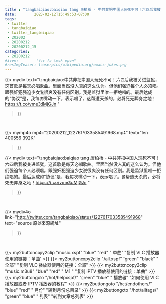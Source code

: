 ```yaml
---
title : "tangbaiqiao:baiqiao tang 唐柏桥 - 中共非把中国人玩死不可！六四后我被关进监狱，这首歌是每天必唱歌曲。里面当然没人真的这么认为。但他们强迫每个人必须唱。跟强奸犯强迫少女说很爽没有任何区别。我是监狱里唯一拒绝唱的。最后达成的“协议”是，我每次嘴动一下，表示唱了。这帮遭天杀的，必将死无葬身之地！https://t.co/vme3dMjGJn "
date:        2020-02-12T15:49:53-07:00
tags:
 - twitter
 - tangbaiqiao
 - twitter_tangbaiqiao
 - 202002
 - 20200212
 - 20200212_15
categories:
 - 20200212
#icon:        "fas fa-lock-open"
#resImgTeaser: teaserpics/wikipedia.org/emacs-jokes.png
---
```


{{< mydiv text="tangbaiqiao:中共非把中国人玩死不可！六四后我被关进监狱，这首歌是每天必唱歌曲。里面当然没人真的这么认为。但他们强迫每个人必须唱。跟强奸犯强迫少女说很爽没有任何区别。我是监狱里唯一拒绝唱的。最后达成的“协议”是，我每次嘴动一下，表示唱了。这帮遭天杀的，必将死无葬身之地！https://t.co/vme3dMjGJn "
>}}
<br>


{{< mymp4o mp4="20200212_1227617033585491968.mp4"
text="len 400556    392K"
>}}


{{< mydiv text="tangbaiqiao:baiqiao tang 唐柏桥 - 中共非把中国人玩死不可！六四后我被关进监狱，这首歌是每天必唱歌曲。里面当然没人真的这么认为。但他们强迫每个人必须唱。跟强奸犯强迫少女说很爽没有任何区别。我是监狱里唯一拒绝唱的。最后达成的“协议”是，我每次嘴动一下，表示唱了。这帮遭天杀的，必将死无葬身之地！https://t.co/vme3dMjGJn "
>}}
<br>

{{< mydiv4o link="http://twitter.com/tangbaiqiao/status/1227617033585491968"
text="source 原始來源網址"
>}}


<br>



{{< my2buttoncopy2clip "music.xspf"        "blue"   "red"    " 单曲"  "复制 VLC 播放器使用的链接：单曲" >}} {{< my2buttoncopy2clip "/all.xspf"         "green"  "black"  " 全部"  "复制 VLC 播放器使用的链接：全部" >}} {{< my2buttoncopy2clip "music.m3u8"        "blue"   "red"    " M1 "    "复制 IPTV 播放器使用的链接：单曲" >}} {{< my2buttongoto      "/hot/helpxspf/"    "green"  "blue"   " 播放器" "如何使用 VLC 播放器或者 IPTV 播放器的教程" >}} {{< my2buttongoto      "/hot/endothers/"   "blue"   "red"    " 月份"   "转到月份总目录" >}} {{< my2buttongoto      "/hot/alltags/"     "green"  "blue"   " 列表"   "转到文章总列表" >}} 
